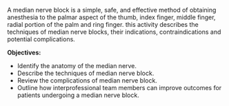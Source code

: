 A median nerve block is a simple, safe, and effective method of obtaining anesthesia to the palmar aspect of the thumb, index finger, middle finger, radial portion of the palm and ring finger. this activity describes the techniques of median nerve blocks, their indications, contraindications and potential complications.

**Objectives:**
- Identify the anatomy of the median nerve.
- Describe the techniques of median nerve block.
- Review the complications of median nerve block.
- Outline how interprofessional team members can improve outcomes for patients undergoing a median nerve block.
